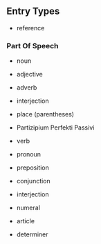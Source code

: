 
## Entry Types

- reference

### Part Of Speech

- noun
- adjective
- adverb
- interjection

- place (parentheses)

- Partizipium Perfekti Passivi

- verb

- pronoun
- preposition
- conjunction
- interjection
- numeral
- article
- determiner